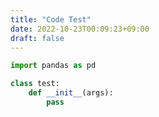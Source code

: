 ```yaml
---
title: "Code Test"
date: 2022-10-23T00:09:23+09:00
draft: false
---
```


```python
import pandas as pd

class test:
	def __init__(args):
		pass
```
